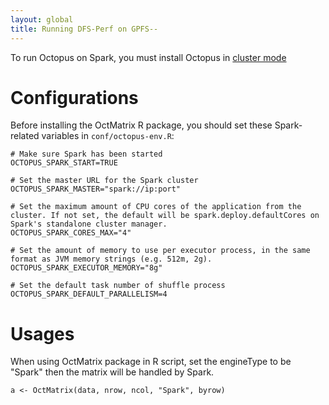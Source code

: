 ```yaml
---
layout: global
title: Running DFS-Perf on GPFS--
---
```


To run Octopus on Spark, you must install Octopus in [cluster mode](Running-Octopus-on-a-Cluster.html)

# Configurations
Before installing the OctMatrix R package, you should set these Spark-related variables in `conf/octopus-env.R`:

    # Make sure Spark has been started
    OCTOPUS_SPARK_START=TRUE
    
    # Set the master URL for the Spark cluster
    OCTOPUS_SPARK_MASTER="spark://ip:port"
    
    # Set the maximum amount of CPU cores of the application from the cluster. If not set, the default will be spark.deploy.defaultCores on Spark's standalone cluster manager.
    OCTOPUS_SPARK_CORES_MAX="4"
    
    # Set the amount of memory to use per executor process, in the same format as JVM memory strings (e.g. 512m, 2g). 
    OCTOPUS_SPARK_EXECUTOR_MEMORY="8g"
    
    # Set the default task number of shuffle process
    OCTOPUS_SPARK_DEFAULT_PARALLELISM=4

# Usages
When using OctMatrix package in R script, set the engineType to be "Spark" then the matrix will be handled by Spark.

    a <- OctMatrix(data, nrow, ncol, "Spark", byrow)